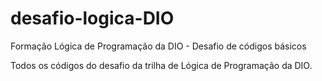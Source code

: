 # desafio-logica-DIO
Formação Lógica de Programação da DIO - Desafio de códigos básicos

Todos os códigos do desafio da trilha de Lógica de Programação da DIO.
